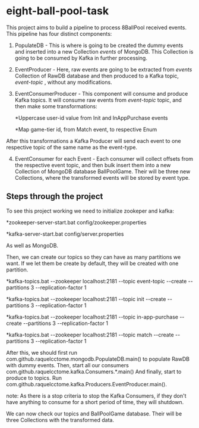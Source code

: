 # eight-ball-pool-task
This project aims to build a pipeline to process 8BallPool received events. This pipeline has four distinct components:

 1. PopulateDB - This is where is going to be created the dummy events and inserted into a new Collection _events_ of MongoDB. This Collection is going to be consumed by Kafka in further processing.
 
 2. EventProducer - Here, raw events are going to be extracted from _events_ Collection of RawDB database and then produced to a Kafka topic,
 _event-topic_ , without any modifications.
 
 3. EventConsumerProducer - This component will consume and produce Kafka topics. It will consume raw events from _event-topic_ topic, and
 then make some transformations:
 
	*Uppercase user-id value from Init and InAppPurchase events
	
	*Map game-tier id, from Match event, to respective Enum
  
 After this transformations a Kafka Producer will send each event to one respective topic of the same name as the event-type.

 4.  EventConsumer for each Event - Each consumer will collect offsets from the respective event topic, and then bulk insert them into a new Collection of MongoDB database BallPoolGame. Their will be three new Collections, where the transformed events will be stored by event type.
 
Steps through the project
-------------------------
To see this project working we need to initialize zookeper and kafka:

*zookeeper-server-start.bat config/zookeeper.properties 

*kafka-server-start.bat config/server.properties

As well as MongoDB.

Then, we can create our topics so they can have as many partitions we want. If we let them be create by default, they will be created with one partition.

*kafka-topics.bat --zookeeper localhost:2181 --topic event-topic --create --partitions 3 --replication-factor 1

*kafka-topics.bat --zookeeper localhost:2181 --topic init --create --partitions 3 --replication-factor 1

*kafka-topics.bat --zookeeper localhost:2181 --topic in-app-purchase --create --partitions 3 --replication-factor 1

*kafka-topics.bat --zookeeper localhost:2181 --topic match --create --partitions 3 --replication-factor 1


After this, we should first run com.github.raquelcctome.mongodb.PopulateDB.main() to populate RawDB with dummy events.
Then, start all our consumers com.github.raquelcctome.kafka.Consumers.*.main()
And finally, start to produce to topics. Run com.github.raquelcctome.kafka.Producers.EventProducer.main().

note: As there is a stop criteria to stop the Kafka Consumers, if they don't have anything to consume for a short period of time, they will shutdown.

We can now check our topics and BallPoolGame database. Their will be three Collections with the transformed data.

